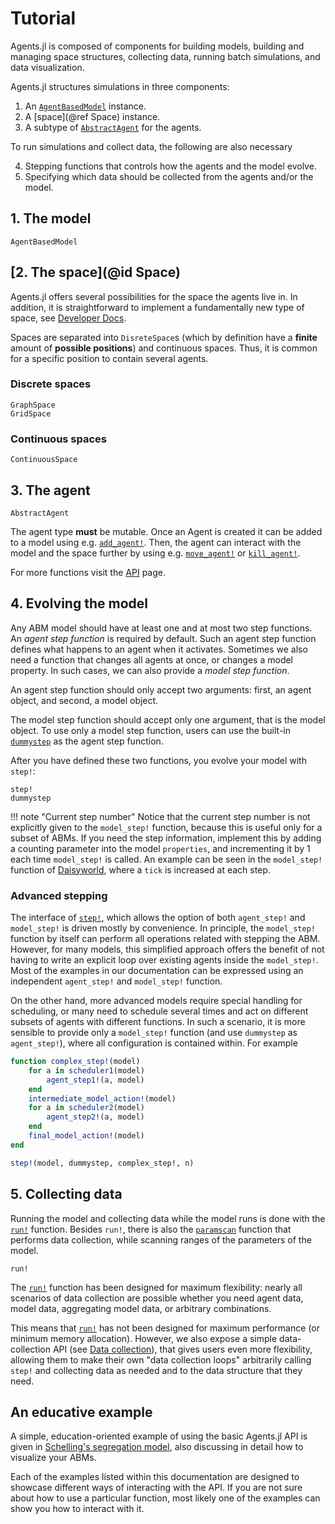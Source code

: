 # Tutorial

Agents.jl is composed of components for building models, building and managing space structures, collecting data, running batch simulations, and data visualization.

Agents.jl structures simulations in three components:

1. An [`AgentBasedModel`](@ref) instance.
1. A [space](@ref Space) instance.
1. A subtype of [`AbstractAgent`](@ref) for the agents.

To run simulations and collect data, the following are also necessary

4. Stepping functions that controls how the agents and the model evolve.
5. Specifying which data should be collected from the agents and/or the model.

## 1. The model

```@docs
AgentBasedModel
```

## [2. The space](@id Space)
Agents.jl offers several possibilities for the space the agents live in.
In addition, it is straightforward to implement a fundamentally new type of space, see [Developer Docs](@ref).

Spaces are separated into `DisreteSpace`s (which by definition have a **finite** amount of **possible positions**) and continuous spaces.
Thus, it is common for a specific position to contain several agents.

### Discrete spaces
```@docs
GraphSpace
GridSpace
```

### Continuous spaces
```@docs
ContinuousSpace
```

## 3. The agent

```@docs
AbstractAgent
```

The agent type **must** be mutable. Once an Agent is created it can be added to a model using e.g. [`add_agent!`](@ref).
Then, the agent can interact with the model and the space further by using
e.g. [`move_agent!`](@ref) or [`kill_agent!`](@ref).

For more functions visit the [API](@ref) page.

## 4. Evolving the model

Any ABM model should have at least one and at most two step functions.
An _agent step function_ is required by default.
Such an agent step function defines what happens to an agent when it activates.
Sometimes we also need a function that changes all agents at once, or changes a model property. In such cases, we can also provide a _model step function_.

An agent step function should only accept two arguments: first, an agent object, and second, a model object.

The model step function should accept only one argument, that is the model object.
To use only a model step function, users can use the built-in [`dummystep`](@ref) as the agent step function.

After you have defined these two functions, you evolve your model with `step!`:
```@docs
step!
dummystep
```

!!! note "Current step number"
    Notice that the current step number is not explicitly given to the `model_step!`
    function, because this is useful only for a subset of ABMs. If you need the
    step information, implement this by adding a counting parameter into the model
    `properties`, and incrementing it by 1 each time `model_step!` is called.
    An example can be seen in the `model_step!` function of [Daisyworld](@ref),
    where a `tick` is increased at each step.

### Advanced stepping
The interface of [`step!`](@ref), which allows the option of both `agent_step!` and `model_step!` is driven mostly by convenience. In principle, the `model_step!` function by itself can perform all operations related with stepping the ABM.
However, for many models, this simplified approach offers the benefit of not having to write an explicit loop over existing agents inside the `model_step!`.
Most of the examples in our documentation can be expressed using an independent `agent_step!` and `model_step!` function.

On the other hand, more advanced models require special handling for scheduling, or many need to schedule several times and act on different subsets of agents with different functions.
In such a scenario, it is more sensible to provide only a `model_step!` function (and use `dummystep` as `agent_step!`), where all configuration is contained within.
For example
```julia
function complex_step!(model)
    for a in scheduler1(model)
        agent_step1!(a, model)
    end
    intermediate_model_action!(model)
    for a in scheduler2(model)
        agent_step2!(a, model)
    end
    final_model_action!(model)
end

step!(model, dummystep, complex_step!, n)
```

## 5. Collecting data
Running the model and collecting data while the model runs is done with the [`run!`](@ref) function. Besides `run!`, there is also the [`paramscan`](@ref) function that performs data collection, while scanning ranges of the parameters of the model.

```@docs
run!
```

The [`run!`](@ref) function has been designed for maximum flexibility: nearly all scenarios of data collection are possible whether you need agent data, model data, aggregating model data, or arbitrary combinations.

This means that [`run!`](@ref) has not been designed for maximum performance (or minimum memory allocation). However, we also expose a simple data-collection API (see [Data collection](@ref)), that gives users even more flexibility, allowing them to make their own "data collection loops" arbitrarily calling `step!` and collecting data as needed and to the data structure that they need.


## An educative example
A simple, education-oriented example of using the basic Agents.jl API is given in [Schelling's segregation model](@ref), also discussing in detail how to visualize your ABMs.

Each of the examples listed within this documentation are designed to showcase different ways of interacting with the API.
If you are not sure about how to use a particular function, most likely one of the examples can show you how to interact with it.
